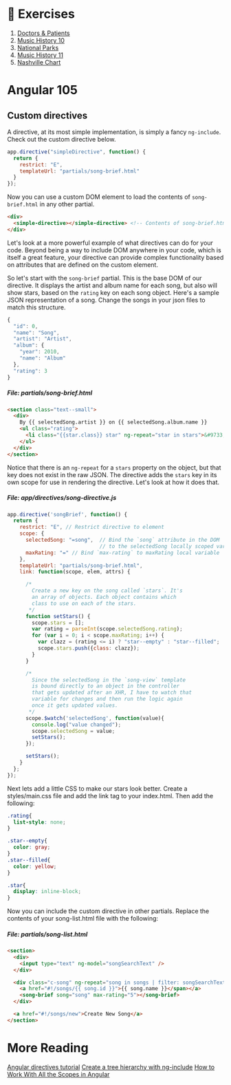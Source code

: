 # :pushpin: Exercises

1. [Doctors & Patients](../exercises/2-intermediate/MF_DOCTORS_PATIENTS.md)
1. [Music History 10](../exercises/2-intermediate/MF_MUSIC_HISTORY.md)
1. [National Parks](../exercises/2-intermediate/MF_NATIONAL_PARKS.md)
1. [Music History 11](../exercises/3-advanced/MF_MUSIC_HISTORY.md)
1. [Nashville Chart](../exercises/3-advanced/MF_MF_NASHVILLE_CHART.md)

# Angular 105

## Custom directives

A directive, at its most simple implementation, is simply a fancy `ng-include`. Check out the custom directive below.

```js
app.directive("simpleDirective", function() {
  return {
    restrict: "E",
    templateUrl: "partials/song-brief.html"
  }
});
```

Now you can use a custom DOM element to load the contents of `song-brief.html` in any other partial.

```html
<div>
  <simple-directive></simple-directive> <!-- Contents of song-brief.html will go here -->
</div>
```

Let's look at a more powerful example of what directives can do for your code. Beyond being a way to include DOM anywhere in your code, which is itself a great feature, your directive can provide complex functionality based on attributes that are defined on the custom element.

So let's start with the `song-brief` partial. This is the base DOM of our directive. It displays the artist and album name for each song, but also will show stars, based on the `rating` key on each song object. Here's a sample JSON representation of a song.  Change the songs in your json files to match this structure.

```js
{
  "id": 0,
  "name": "Song",
  "artist": "Artist",
  "album": {
    "year": 2010,
    "name": "Album"
  },
  "rating": 3
}
```

##### **File:** partials/song-brief.html

```html
<section class="text--small">
  <div>
    By {{ selectedSong.artist }} on {{ selectedSong.album.name }}
    <ul class="rating">
      <li class="{{star.class}} star" ng-repeat="star in stars">&#9733;</li>
    </ul>
  </div>
</section>
```

Notice that there is an `ng-repeat` for a `stars` property on the object, but that key does not exist in the raw JSON. The directive adds the `stars` key in its own scope for use in rendering the directive. Let's look at how it does that.

##### **File:** app/directives/song-directive.js
```js
app.directive('songBrief', function() {
  return {
    restrict: "E", // Restrict directive to element
    scope: {
      selectedSong: "=song",  // Bind the `song` attribute in the DOM
                              // to the selectedSong locally scoped variable
      maxRating: "=" // Bind `max-rating` to maxRating local variable
    },
    templateUrl: "partials/song-brief.html",
    link: function(scope, elem, attrs) {

      /*
        Create a new key on the song called `stars`. It's
        an array of objects. Each object contains which
        class to use on each of the stars.
       */
      function setStars() {
        scope.stars = [];
        var rating = parseInt(scope.selectedSong.rating);
        for (var i = 0; i < scope.maxRating; i++) {
          var clazz = (rating <= i) ? "star--empty" : "star--filled";
          scope.stars.push({class: clazz});
        }
      }

      /*
        Since the selectedSong in the `song-view` template
        is bound directly to an object in the controller
        that gets updated after an XHR, I have to watch that
        variable for changes and then run the logic again
        once it gets updated values.
       */
      scope.$watch('selectedSong', function(value){
        console.log("value changed");
        scope.selectedSong = value;
        setStars();
      });

      setStars();
    }
  };
});
```
Next lets add a little CSS to make our stars look better.  Create a styles/main.css file and add the link tag to your index.html.  Then add the following:

```css
.rating{
  list-style: none;
}

.star--empty{
  color: gray;
}
.star--filled{
  color: yellow;
}

.star{
  display: inline-block;
}
```

Now you can include the custom directive in other partials.  Replace the contents of your song-list.html file with the following:

##### **File:** partials/song-list.html

```html
<section>
  <div>
    <input type="text" ng-model="songSearchText" />
  </div>

  <div class="c-song" ng-repeat="song in songs | filter: songSearchText">
    <a href="#!/songs/{{ song.id }}">{{ song.name }}</span></a>
    <song-brief song="song" max-rating="5"></song-brief>
  </div>

  <a href="#!/songs/new">Create New Song</a>
</section>
```

# More Reading
[Angular directives tutorial](http://www.befundoo.com/university/tutorials/angularjs-directives-tutorial/)
[Create a tree hierarchy with ng-include](http://gurustop.net/blog/2014/07/15/angularjs-using-templates-ng-include-create-infinite-tree/)
[How to Work With All the Scopes in Angular](http://jonathancreamer.com/working-with-all-the-different-kinds-of-scopes-in-angular/)
